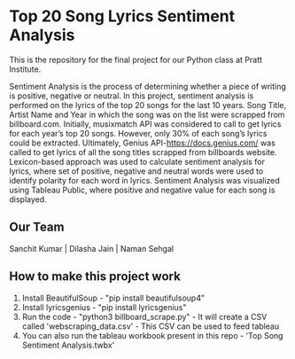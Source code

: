 # Top 20 Song Lyrics Sentiment Analysis
This is the repository for the final project for our Python class at Pratt Institute. 

Sentiment Analysis is the process of determining whether a piece of writing is positive, negative or neutral. In this project, sentiment analysis is performed on the lyrics of the top 20 songs for the last 10 years. Song Title, Artist Name and Year in which the song was on the list were scrapped from billboard.com. Initially, musixmatch API was considered to call to get lyrics for each year’s top 20 songs. However, only 30% of each song’s lyrics could be extracted. Ultimately, Genius API-https://docs.genius.com/ was called to get lyrics of all the song titles scrapped from billboards website. Lexicon-based  approach was used to calculate sentiment analysis for lyrics, where set of positive, negative and neutral words were used to identify polarity for each word in lyrics. Sentiment Analysis was visualized using Tableau Public, where positive and negative value for each song is displayed.

Our Team
--------
Sanchit Kumar | Dilasha Jain | Naman Sehgal

How to make this project work
-----------------------------
1. Install BeautifulSoup -
   "pip install beautifulsoup4"
2. Install lyricsgenius - 
   "pip install lyricsgenius"
3. Run the code - 
   "python3 billboard_scrape.py" - It will create a CSV called 'webscraping_data.csv' - This CSV can be used to feed tableau
4. You can also run the tableau workbook present in this repo - 'Top Song Sentiment Analysis.twbx'
